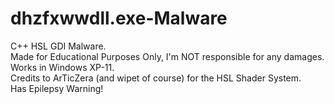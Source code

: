 # dhzfxwwdll.exe-Malware
C++ HSL GDI Malware. <br> Made for Educational Purposes Only, I'm NOT responsible for any damages.<br> Works in Windows XP-11.<br> Credits to ArTicZera (and wipet of course) for the HSL Shader System.
<br> Has Epilepsy Warning!
